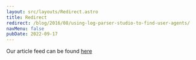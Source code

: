```yaml
---
layout: src/layouts/Redirect.astro
title: Redirect
redirect: /blog/2016/08/using-log-parser-studio-to-find-user-agents/
navMenu: false
pubDate: 2022-09-17
---
```

<div>
Our article feed can be found <a href="/blog/2016/08/using-log-parser-studio-to-find-user-agents/">here</a>
</div>
